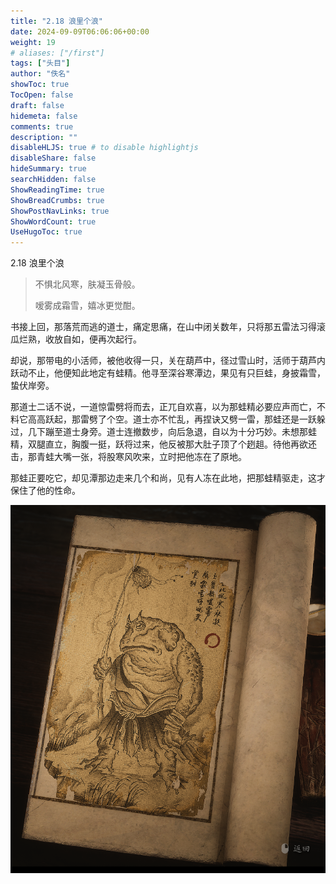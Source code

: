 ```yaml
---
title: "2.18 浪里个浪"
date: 2024-09-09T06:06:06+00:00
weight: 19
# aliases: ["/first"]
tags: ["头目"]
author: "佚名"
showToc: true
TocOpen: false
draft: false
hidemeta: false
comments: true
description: ""
disableHLJS: true # to disable highlightjs
disableShare: false
hideSummary: true
searchHidden: false
ShowReadingTime: true
ShowBreadCrumbs: true
ShowPostNavLinks: true
ShowWordCount: true
UseHugoToc: true
---
```


2.18 浪里个浪

> 不惧北风寒，肤凝玉骨般。
>
> 嗳雾成霜雪，嬉冰更觉酣。


书接上回，那落荒而逃的道士，痛定思痛，在山中闭关数年，只将那五雷法习得滚瓜烂熟，收放自如，便再次起行。

却说，那带电的小活师，被他收得一只，关在葫芦中，径过雪山时，活师于葫芦内跃动不止，他便知此地定有蛙精。他寻至深谷寒潭边，果见有只巨蛙，身披霜雪，蛰伏岸旁。

那道士二话不说，一道惊雷劈将而去，正兀自欢喜，以为那蛙精必要应声而亡，不料它高高跃起，那雷劈了个空。道士亦不忙乱，再捏诀又劈一雷，那蛙还是一跃躲过，几下蹦至道士身旁。道士连撤数步，向后急退，自以为十分巧妙。未想那蛙精，双腿直立，胸腹一挺，跃将过来，他反被那大肚子顶了个趔趄。待他再欲还击，那青蛙大嘴一张，将股寒风吹来，立时把他冻在了原地。

那蛙正要吃它，却见潭那边走来几个和尚，见有人冻在此地，把那蛙精驱走，这才保住了他的性命。


![本地图片](image.png)